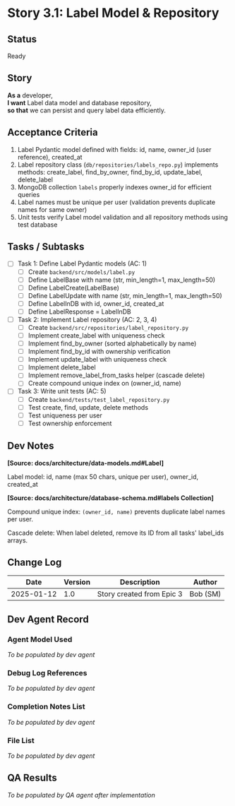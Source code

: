 # Story 3.1: Label Model & Repository

## Status
Ready

## Story

**As a** developer,  
**I want** Label data model and database repository,  
**so that** we can persist and query label data efficiently.

## Acceptance Criteria

1. Label Pydantic model defined with fields: id, name, owner_id (user reference), created_at
2. Label repository class (`db/repositories/labels_repo.py`) implements methods: create_label, find_by_owner, find_by_id, update_label, delete_label
3. MongoDB collection `labels` properly indexes owner_id for efficient queries
4. Label names must be unique per user (validation prevents duplicate names for same owner)
5. Unit tests verify Label model validation and all repository methods using test database

## Tasks / Subtasks

- [ ] Task 1: Define Label Pydantic models (AC: 1)
  - [ ] Create `backend/src/models/label.py`
  - [ ] Define LabelBase with name (str, min_length=1, max_length=50)
  - [ ] Define LabelCreate(LabelBase)
  - [ ] Define LabelUpdate with name (str, min_length=1, max_length=50)
  - [ ] Define LabelInDB with id, owner_id, created_at
  - [ ] Define LabelResponse = LabelInDB

- [ ] Task 2: Implement Label repository (AC: 2, 3, 4)
  - [ ] Create `backend/src/repositories/label_repository.py`
  - [ ] Implement create_label with uniqueness check
  - [ ] Implement find_by_owner (sorted alphabetically by name)
  - [ ] Implement find_by_id with ownership verification
  - [ ] Implement update_label with uniqueness check
  - [ ] Implement delete_label
  - [ ] Implement remove_label_from_tasks helper (cascade delete)
  - [ ] Create compound unique index on (owner_id, name)

- [ ] Task 3: Write unit tests (AC: 5)
  - [ ] Create `backend/tests/test_label_repository.py`
  - [ ] Test create, find, update, delete methods
  - [ ] Test uniqueness per user
  - [ ] Test ownership enforcement

## Dev Notes

**[Source: docs/architecture/data-models.md#Label]**

Label model: id, name (max 50 chars, unique per user), owner_id, created_at

**[Source: docs/architecture/database-schema.md#labels Collection]**

Compound unique index: `(owner_id, name)` prevents duplicate label names per user.

Cascade delete: When label deleted, remove its ID from all tasks' label_ids arrays.

## Change Log

| Date | Version | Description | Author |
|------|---------|-------------|--------|
| 2025-01-12 | 1.0 | Story created from Epic 3 | Bob (SM) |

## Dev Agent Record

### Agent Model Used
_To be populated by dev agent_

### Debug Log References
_To be populated by dev agent_

### Completion Notes List
_To be populated by dev agent_

### File List
_To be populated by dev agent_

## QA Results
_To be populated by QA agent after implementation_
